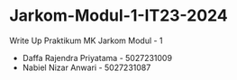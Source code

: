 # Jarkom-Modul-1-IT23-2024
Write Up Praktikum MK Jarkom Modul - 1

- Daffa Rajendra Priyatama - 5027231009
- Nabiel Nizar Anwari - 5027231087
